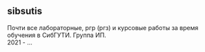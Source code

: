 ## sibsutis
Почти все лабораторные, ргр (ргз) и курсовые работы за время обучения в СибГУТИ. Группа ИП. \
2021 - ...